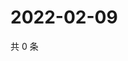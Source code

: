 # 2022-02-09

共 0 条

<!-- BEGIN WEIBO -->
<!-- 最后更新时间 Wed Feb 09 2022 09:54:38 GMT+0800 (China Standard Time) -->

<!-- END WEIBO -->
